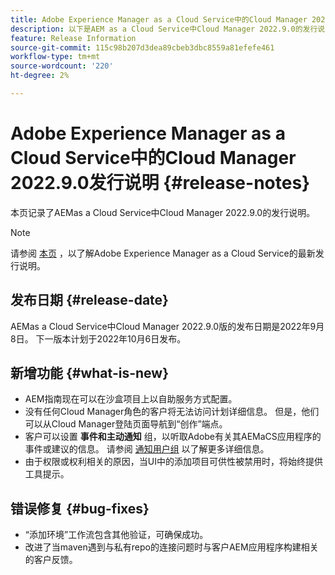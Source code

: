 ```yaml
---
title: Adobe Experience Manager as a Cloud Service中的Cloud Manager 2022.9.0发行说明
description: 以下是AEM as a Cloud Service中Cloud Manager 2022.9.0的发行说明。
feature: Release Information
source-git-commit: 115c98b207d3dea89cbeb3dbc8559a81efefe461
workflow-type: tm+mt
source-wordcount: '220'
ht-degree: 2%

---
```



# Adobe Experience Manager as a Cloud Service中的Cloud Manager 2022.9.0发行说明 {#release-notes}

本页记录了AEMas a Cloud Service中Cloud Manager 2022.9.0的发行说明。

>[!NOTE]
>
>请参阅 [本页](/help/release-notes/release-notes-cloud/release-notes-current.md) ，以了解Adobe Experience Manager as a Cloud Service的最新发行说明。

## 发布日期 {#release-date}

AEMas a Cloud Service中Cloud Manager 2022.9.0版的发布日期是2022年9月8日。 下一版本计划于2022年10月6日发布。

## 新增功能 {#what-is-new}

* AEM指南现在可以在沙盒项目上以自助服务方式配置。
* 没有任何Cloud Manager角色的客户将无法访问计划详细信息。 但是，他们可以从Cloud Manager登陆页面导航到“创作”端点。
* 客户可以设置 **事件和主动通知** 组，以听取Adobe有关其AEMaCS应用程序的事件或建议的信息。 请参阅 [通知用户组](/help/journey-onboarding/user-groups.md) 以了解更多详细信息。
* 由于权限或权利相关的原因，当UI中的添加项目可供性被禁用时，将始终提供工具提示。

## 错误修复 {#bug-fixes}

* “添加环境”工作流包含其他验证，可确保成功。
* 改进了当maven遇到与私有repo的连接问题时与客户AEM应用程序构建相关的客户反馈。
